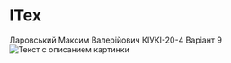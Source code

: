 # ITex
Ларовський Максим Валерійович
КІУКІ-20-4
Варіант 9
![Текст с описанием картинки](https://picsum.photos/800/600)
